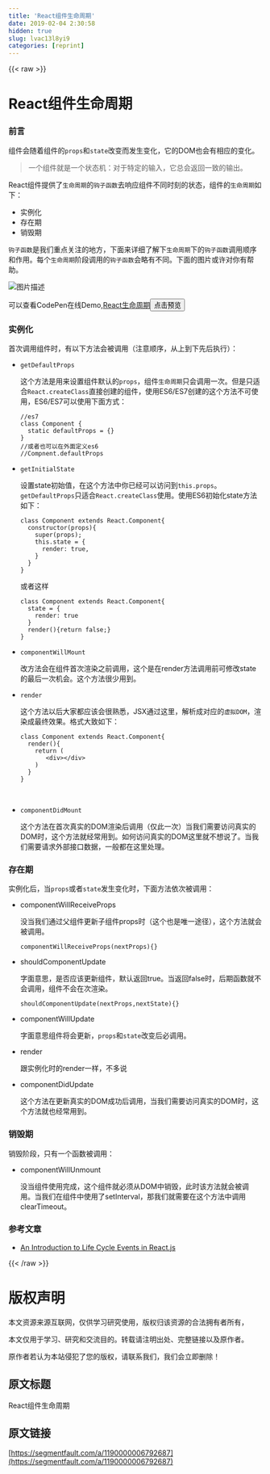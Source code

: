 ```yaml
---
title: 'React组件生命周期' 
date: 2019-02-04 2:30:58
hidden: true
slug: lvac13l8yi9
categories: [reprint]
---
```


{{< raw >}}

                    
<h1 id="articleHeader0">React组件生命周期</h1>
<h3 id="articleHeader1">前言</h3>
<p>组件会随着组件的<code>props</code>和<code>state</code>改变而发生变化，它的DOM也会有相应的变化。</p>
<blockquote>一个组件就是一个状态机：对于特定的输入，它总会返回一致的输出。</blockquote>
<p>React组件提供了<code>生命周期</code>的<code>钩子函数</code>去响应组件不同时刻的状态，组件的<code>生命周期</code>如下：</p>
<ul>
<li>实例化</li>
<li>存在期</li>
<li>销毁期</li>
</ul>
<p><code>钩子函数</code>是我们重点关注的地方，下面来详细了解下<code>生命周期</code>下的<code>钩子函数</code>调用顺序和作用。每个<code>生命周期</code>阶段调用的<code>钩子函数</code>会略有不同。下面的图片或许对你有帮助。</p>
<p><span class="img-wrap"><img data-src="/img/bVCOam?w=800&amp;h=652" src="https://static.alili.tech/img/bVCOam?w=800&amp;h=652" alt="图片描述" title="图片描述" style="cursor: pointer; display: inline;"></span></p>
<p>可以查看CodePen在线Demo,<a href="https://codepen.io/nange/pen/RGwPXB" rel="nofollow noreferrer" target="_blank">React生命周期</a><button class="btn btn-xs btn-default ml10 preview" data-url="nange/pen/RGwPXB" data-typeid="3">点击预览</button></p>
<h3 id="articleHeader2">实例化</h3>
<p>首次调用组件时，有以下方法会被调用（注意顺序，从上到下先后执行）：</p>
<ul>
<li>
<p><code>getDefaultProps</code></p>
<p>这个方法是用来设置组件默认的<code>props</code>，组件<code>生命周期</code>只会调用一次。但是只适合<code>React.createClass</code>直接创建的组件，使用ES6/ES7创建的这个方法不可使用，ES6/ES7可以使用下面方式：</p>
<div class="widget-codetool" style="display:none;">
      <div class="widget-codetool--inner">
      <span class="selectCode code-tool" data-toggle="tooltip" data-placement="top" title="" data-original-title="全选"></span>
      <span type="button" class="copyCode code-tool" data-toggle="tooltip" data-placement="top" data-clipboard-text="//es7
class Component {
  static defaultProps = {}
}
//或者也可以在外面定义es6
//Compnent.defaultProps" title="" data-original-title="复制"></span>
      <span type="button" class="saveToNote code-tool" data-toggle="tooltip" data-placement="top" title="" data-original-title="放进笔记"></span>
      </div>
      </div><pre class="hljs actionscript"><code class="jsx"><span class="hljs-comment">//es7</span>
<span class="hljs-class"><span class="hljs-keyword">class</span> <span class="hljs-title">Component</span> </span>{
  <span class="hljs-keyword">static</span> defaultProps = {}
}
<span class="hljs-comment">//或者也可以在外面定义es6</span>
<span class="hljs-comment">//Compnent.defaultProps</span></code></pre>
</li>
<li>
<p><code>getInitialState</code></p>
<p>设置state初始值，在这个方法中你已经可以访问到<code>this.props</code>。<code>getDefaultProps</code>只适合<code>React.createClass</code>使用。使用ES6初始化state方法如下：</p>
<div class="widget-codetool" style="display:none;">
      <div class="widget-codetool--inner">
      <span class="selectCode code-tool" data-toggle="tooltip" data-placement="top" title="" data-original-title="全选"></span>
      <span type="button" class="copyCode code-tool" data-toggle="tooltip" data-placement="top" data-clipboard-text="class Component extends React.Component{
  constructor(props){
    super(props);
    this.state = {
      render: true,
    }
  }
}" title="" data-original-title="复制"></span>
      <span type="button" class="saveToNote code-tool" data-toggle="tooltip" data-placement="top" title="" data-original-title="放进笔记"></span>
      </div>
      </div><pre class="hljs scala"><code class="jsx"><span class="hljs-class"><span class="hljs-keyword">class</span> <span class="hljs-title">Component</span> <span class="hljs-keyword">extends</span> <span class="hljs-title">React</span>.<span class="hljs-title">Component</span></span>{
  constructor(props){
    <span class="hljs-keyword">super</span>(props);
    <span class="hljs-keyword">this</span>.state = {
      render: <span class="hljs-literal">true</span>,
    }
  }
}</code></pre>
<p>或者这样</p>
<div class="widget-codetool" style="display:none;">
      <div class="widget-codetool--inner">
      <span class="selectCode code-tool" data-toggle="tooltip" data-placement="top" title="" data-original-title="全选"></span>
      <span type="button" class="copyCode code-tool" data-toggle="tooltip" data-placement="top" data-clipboard-text="class Component extends React.Component{
  state = {
    render: true
  }
  render(){return false;}
}" title="" data-original-title="复制"></span>
      <span type="button" class="saveToNote code-tool" data-toggle="tooltip" data-placement="top" title="" data-original-title="放进笔记"></span>
      </div>
      </div><pre class="hljs scala"><code class="jsx"><span class="hljs-class"><span class="hljs-keyword">class</span> <span class="hljs-title">Component</span> <span class="hljs-keyword">extends</span> <span class="hljs-title">React</span>.<span class="hljs-title">Component</span></span>{
  state = {
    render: <span class="hljs-literal">true</span>
  }
  render(){<span class="hljs-keyword">return</span> <span class="hljs-literal">false</span>;}
}</code></pre>
</li>
<li>
<code>componentWillMount</code><p>改方法会在组件首次渲染之前调用，这个是在render方法调用前可修改state的最后一次机会。这个方法很少用到。</p>
</li>
<li>
<p><code>render</code></p>
<p>这个方法以后大家都应该会很熟悉，JSX通过这里，解析成对应的<code>虚拟DOM</code>，渲染成最终效果。格式大致如下：</p>
<div class="widget-codetool" style="display:none;">
      <div class="widget-codetool--inner">
      <span class="selectCode code-tool" data-toggle="tooltip" data-placement="top" title="" data-original-title="全选"></span>
      <span type="button" class="copyCode code-tool" data-toggle="tooltip" data-placement="top" data-clipboard-text="class Component extends React.Component{
  render(){
    return (
       <div></div>
    )
  }
}" title="" data-original-title="复制"></span>
      <span type="button" class="saveToNote code-tool" data-toggle="tooltip" data-placement="top" title="" data-original-title="放进笔记"></span>
      </div>
      </div><pre class="hljs scala"><code class="jsx"><span class="hljs-class"><span class="hljs-keyword">class</span> <span class="hljs-title">Component</span> <span class="hljs-keyword">extends</span> <span class="hljs-title">React</span>.<span class="hljs-title">Component</span></span>{
  render(){
    <span class="hljs-keyword">return</span> (
       &lt;div&gt;&lt;/div&gt;
    )
  }
}</code></pre>
<p>​</p>
</li>
<li>
<code>componentDidMount</code><p>这个方法在首次真实的DOM渲染后调用（仅此一次）当我们需要访问真实的DOM时，这个方法就经常用到。如何访问真实的DOM这里就不想说了。当我们需要请求外部接口数据，一般都在这里处理。</p>
</li>
</ul>
<h3 id="articleHeader3">存在期</h3>
<p>实例化后，当<code>props</code>或者<code>state</code>发生变化时，下面方法依次被调用：</p>
<ul>
<li>
<p>componentWillReceiveProps</p>
<p>没当我们通过父组件更新子组件props时（这个也是唯一途径），这个方法就会被调用。</p>
<div class="widget-codetool" style="display:none;">
      <div class="widget-codetool--inner">
      <span class="selectCode code-tool" data-toggle="tooltip" data-placement="top" title="" data-original-title="全选"></span>
      <span type="button" class="copyCode code-tool" data-toggle="tooltip" data-placement="top" data-clipboard-text="componentWillReceiveProps(nextProps){}" title="" data-original-title="复制"></span>
      <span type="button" class="saveToNote code-tool" data-toggle="tooltip" data-placement="top" title="" data-original-title="放进笔记"></span>
      </div>
      </div><pre class="hljs stylus"><code class="jsx" style="word-break: break-word; white-space: initial;"><span class="hljs-function"><span class="hljs-title">componentWillReceiveProps</span><span class="hljs-params">(nextProps)</span></span>{}</code></pre>
</li>
<li>
<p>shouldComponentUpdate</p>
<p>字面意思，是否应该更新组件，默认返回true。当返回false时，后期函数就不会调用，组件不会在次渲染。</p>
<div class="widget-codetool" style="display:none;">
      <div class="widget-codetool--inner">
      <span class="selectCode code-tool" data-toggle="tooltip" data-placement="top" title="" data-original-title="全选"></span>
      <span type="button" class="copyCode code-tool" data-toggle="tooltip" data-placement="top" data-clipboard-text="shouldComponentUpdate(nextProps,nextState){}" title="" data-original-title="复制"></span>
      <span type="button" class="saveToNote code-tool" data-toggle="tooltip" data-placement="top" title="" data-original-title="放进笔记"></span>
      </div>
      </div><pre class="hljs stylus"><code style="word-break: break-word; white-space: initial;"><span class="hljs-function"><span class="hljs-title">shouldComponentUpdate</span><span class="hljs-params">(nextProps,nextState)</span></span>{}</code></pre>
</li>
<li>componentWillUpdate<p>字面意思组件将会更新，<code>props</code>和<code>state</code>改变后必调用。</p>
</li>
<li>render<p>跟实例化时的render一样，不多说</p>
</li>
<li>componentDidUpdate<p>这个方法在更新真实的DOM成功后调用，当我们需要访问真实的DOM时，这个方法就也经常用到。</p>
</li>
</ul>
<h3 id="articleHeader4">销毁期</h3>
<p>销毁阶段，只有一个函数被调用：</p>
<ul><li>componentWillUnmount<p>没当组件使用完成，这个组件就必须从DOM中销毁，此时该方法就会被调用。当我们在组件中使用了setInterval，那我们就需要在这个方法中调用clearTimeout。</p>
</li></ul>
<h3 id="articleHeader5">参考文章</h3>
<ul><li><a href="https://tylermcginnis.com/an-introduction-to-life-cycle-events-in-react-js-aa3796ad85aa#.pmi9akipj" rel="nofollow noreferrer" target="_blank">An Introduction to Life Cycle Events in&nbsp;React.js</a></li></ul>

                
{{< /raw >}}

# 版权声明
本文资源来源互联网，仅供学习研究使用，版权归该资源的合法拥有者所有，

本文仅用于学习、研究和交流目的。转载请注明出处、完整链接以及原作者。

原作者若认为本站侵犯了您的版权，请联系我们，我们会立即删除！

## 原文标题
React组件生命周期

## 原文链接
[https://segmentfault.com/a/1190000006792687](https://segmentfault.com/a/1190000006792687)

